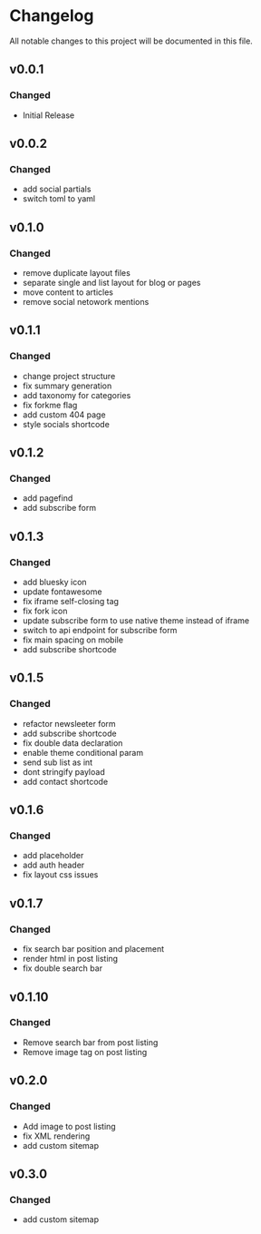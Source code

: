 # Changelog

All notable changes to this project will be documented in this file.

## v0.0.1

### Changed

- Initial Release

## v0.0.2

### Changed

- add social partials
- switch toml to yaml

## v0.1.0

### Changed

- remove duplicate layout files
- separate single and list layout for blog or pages
- move content to articles
- remove social netowork mentions

## v0.1.1

### Changed

- change project structure
- fix summary generation
- add taxonomy for categories
- fix forkme flag
- add custom 404 page
- style socials shortcode

## v0.1.2

### Changed

- add pagefind
- add subscribe form

## v0.1.3

### Changed

- add bluesky icon
- update fontawesome
- fix iframe self-closing tag
- fix fork icon
- update subscribe form to use native theme instead of iframe
- switch to api endpoint for subscribe form
- fix main spacing on mobile
- add subscribe shortcode

## v0.1.5

### Changed

- refactor newsleeter form
- add subscribe shortcode
- fix double data declaration
- enable theme conditional param
- send sub list as int
- dont stringify payload
- add contact shortcode

## v0.1.6

### Changed

- add placeholder
- add auth header
- fix layout css issues

## v0.1.7

### Changed

- fix search bar position and placement
- render html in post listing
- fix double search bar

## v0.1.10

### Changed

- Remove search bar from post listing
- Remove image tag on post listing

## v0.2.0

### Changed

- Add image to post listing
- fix XML rendering
- add custom sitemap

## v0.3.0

### Changed

- add custom sitemap
